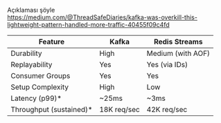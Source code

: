 Açıklaması şöyle  
https://medium.com/@ThreadSafeDiaries/kafka-was-overkill-this-lightweight-pattern-handled-more-traffic-40455f09c4fd


| **Feature**              | **Kafka**         | **Redis Streams**         |
|--------------------------|-------------------|---------------------------|
| Durability               | High              | Medium (with AOF)         |
| Replayability            | Yes               | Yes (via IDs)             |
| Consumer Groups          | Yes               | Yes                       |
| Setup Complexity         | High              | Low                       |
| Latency (p99)\*          | ~25ms             | ~3ms                      |
| Throughput (sustained)\* | 18K req/sec       | 42K req/sec               |
